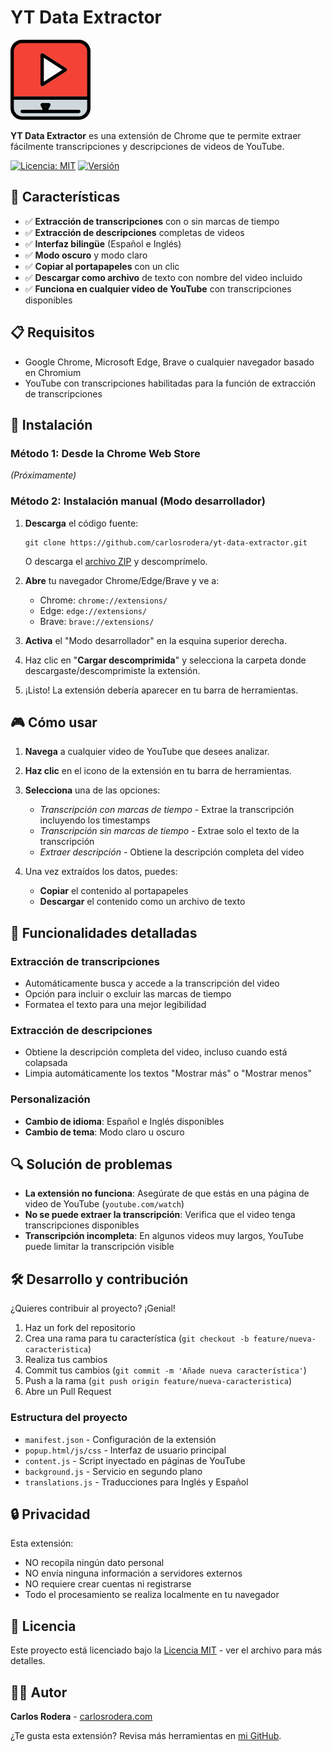 # YT Data Extractor

![Icono](icons/icon128.png)

**YT Data Extractor** es una extensión de Chrome que te permite extraer fácilmente transcripciones y descripciones de videos de YouTube.

[![Licencia: MIT](https://img.shields.io/badge/Licencia-MIT-blue.svg)](LICENSE)
[![Versión](https://img.shields.io/badge/versión-1.2-green.svg)](https://github.com/carlosrodera/yt-data-extractor)

## 🚀 Características

- ✅ **Extracción de transcripciones** con o sin marcas de tiempo
- ✅ **Extracción de descripciones** completas de videos
- ✅ **Interfaz bilingüe** (Español e Inglés)
- ✅ **Modo oscuro** y modo claro
- ✅ **Copiar al portapapeles** con un clic
- ✅ **Descargar como archivo** de texto con nombre del video incluido
- ✅ **Funciona en cualquier video de YouTube** con transcripciones disponibles

## 📋 Requisitos

- Google Chrome, Microsoft Edge, Brave o cualquier navegador basado en Chromium
- YouTube con transcripciones habilitadas para la función de extracción de transcripciones

## 🔧 Instalación

### Método 1: Desde la Chrome Web Store
*(Próximamente)*

### Método 2: Instalación manual (Modo desarrollador)

1. **Descarga** el código fuente:
   ```
   git clone https://github.com/carlosrodera/yt-data-extractor.git
   ```
   
   O descarga el [archivo ZIP](https://github.com/carlosrodera/yt-data-extractor/archive/main.zip) y descomprímelo.

2. **Abre** tu navegador Chrome/Edge/Brave y ve a:
   - Chrome: `chrome://extensions/`
   - Edge: `edge://extensions/`
   - Brave: `brave://extensions/`

3. **Activa** el "Modo desarrollador" en la esquina superior derecha.

4. Haz clic en "**Cargar descomprimida**" y selecciona la carpeta donde descargaste/descomprimiste la extensión.

5. ¡Listo! La extensión debería aparecer en tu barra de herramientas.

## 🎮 Cómo usar

1. **Navega** a cualquier video de YouTube que desees analizar.

2. **Haz clic** en el icono de la extensión en tu barra de herramientas.

3. **Selecciona** una de las opciones:
   - *Transcripción con marcas de tiempo* - Extrae la transcripción incluyendo los timestamps
   - *Transcripción sin marcas de tiempo* - Extrae solo el texto de la transcripción
   - *Extraer descripción* - Obtiene la descripción completa del video

4. Una vez extraídos los datos, puedes:
   - **Copiar** el contenido al portapapeles
   - **Descargar** el contenido como un archivo de texto

## 🧩 Funcionalidades detalladas

### Extracción de transcripciones
- Automáticamente busca y accede a la transcripción del video
- Opción para incluir o excluir las marcas de tiempo
- Formatea el texto para una mejor legibilidad

### Extracción de descripciones
- Obtiene la descripción completa del video, incluso cuando está colapsada
- Limpia automáticamente los textos "Mostrar más" o "Mostrar menos"

### Personalización
- **Cambio de idioma**: Español e Inglés disponibles
- **Cambio de tema**: Modo claro u oscuro

## 🔍 Solución de problemas

- **La extensión no funciona**: Asegúrate de que estás en una página de video de YouTube (`youtube.com/watch`)
- **No se puede extraer la transcripción**: Verifica que el video tenga transcripciones disponibles
- **Transcripción incompleta**: En algunos videos muy largos, YouTube puede limitar la transcripción visible

## 🛠️ Desarrollo y contribución

¿Quieres contribuir al proyecto? ¡Genial!

1. Haz un fork del repositorio
2. Crea una rama para tu característica (`git checkout -b feature/nueva-caracteristica`)
3. Realiza tus cambios
4. Commit tus cambios (`git commit -m 'Añade nueva característica'`)
5. Push a la rama (`git push origin feature/nueva-caracteristica`)
6. Abre un Pull Request

### Estructura del proyecto
- `manifest.json` - Configuración de la extensión
- `popup.html/js/css` - Interfaz de usuario principal
- `content.js` - Script inyectado en páginas de YouTube
- `background.js` - Servicio en segundo plano
- `translations.js` - Traducciones para Inglés y Español

## 🔒 Privacidad

Esta extensión:
- NO recopila ningún dato personal
- NO envía ninguna información a servidores externos
- NO requiere crear cuentas ni registrarse
- Todo el procesamiento se realiza localmente en tu navegador

## 📜 Licencia

Este proyecto está licenciado bajo la [Licencia MIT](LICENSE) - ver el archivo para más detalles.

## 👨‍💻 Autor

**Carlos Rodera** - [carlosrodera.com](https://carlosrodera.com)

¿Te gusta esta extensión? Revisa más herramientas en [mi GitHub](https://github.com/carlosrodera).
